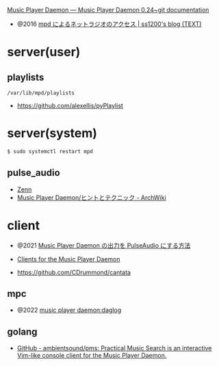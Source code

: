[Music Player Daemon &mdash; Music Player Daemon 0.24~git documentation](https://mpd.readthedocs.io/en/latest/index.html)

- @2016 [mpd によるネットラジオのアクセス | ss1200's blog (TEXT)](http://blog.ss1200.lomo.jp/?eid=549)

# server(user)

## playlists

`/var/lib/mpd/playlists`

- https://github.com/alexellis/pyPlaylist

# server(system)

```sh
$ sudo systemctl restart mpd
```

## pulse_audio

- [Zenn](https://zenn.dev/toru3/articles/dcafb713689eed)
- [Music Player Daemon/ヒントとテクニック - ArchWiki](https://wiki.archlinux.jp/index.php/Music_Player_Daemon/%E3%83%92%E3%83%B3%E3%83%88%E3%81%A8%E3%83%86%E3%82%AF%E3%83%8B%E3%83%83%E3%82%AF#.E3.83.AD.E3.83.BC.E3.82.AB.E3.83.AB_.28.E7.89.B9.E5.88.A5.E3.81.AA_mpd_.E3.83.A6.E3.83.BC.E3.82.B6.E3.83.BC.E3.82.92.E4.BD.BF.E7.94.A8.29)

# client

- @2021 [Music Player Daemon の出力を PulseAudio にする方法](https://zenn.dev/aruneko/articles/9b4555b6dd3897)
- [Clients for the Music Player Daemon](https://www.musicpd.org/clients/)

- https://github.com/CDrummond/cantata

## mpc

- @2022 [music player daemon:daglog ](https://aodag.dev/posts/2022-12-09-mpd/)

## golang

- [GitHub - ambientsound/pms: Practical Music Search is an interactive Vim-like console client for the Music Player Daemon.](https://github.com/ambientsound/pms)
